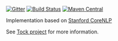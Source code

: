 [![Gitter](https://badges.gitter.im/tockchat/Lobby.svg)](https://gitter.im/tockchat/Lobby?utm_source=badge&utm_medium=badge&utm_campaign=pr-badge&utm_content=body_badge)
[![Build Status](https://travis-ci.org/voyages-sncf-technologies/tock-corenlp.png)](https://travis-ci.org/voyages-sncf-technologies/tock-corenlp)
[![Maven Central](https://maven-badges.herokuapp.com/maven-central/fr.vsct.tock/tock-nlp-model-stanford/badge.svg)](https://maven-badges.herokuapp.com/maven-central/fr.vsct.tock/tock-nlp-model-stanford)

Implementation based on [Stanford CoreNLP](https://stanfordnlp.github.io/CoreNLP/) 

See [Tock project](https://github.com/voyages-sncf-technologies/tock) for more information.
